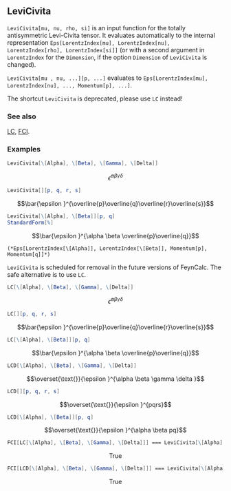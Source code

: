 ## LeviCivita

`LeviCivita[mu, nu, rho, si]` is an input function for the totally antisymmetric Levi-Civita tensor. It evaluates automatically to the internal representation `Eps[LorentzIndex[mu], LorentzIndex[nu], LorentzIndex[rho], LorentzIndex[si]]` (or with a second argument in `LorentzIndex` for the `Dimension`, if the option `Dimension` of `LeviCivita` is changed).

`LeviCivita[mu , nu, ...][p, ...]` evaluates to `Eps[LorentzIndex[mu], LorentzIndex[nu], ..., Momentum[p], ...]`.

The shortcut `LeviCivita` is deprecated, please use `LC` instead!

### See also

[LC](LC), [FCI](FCI).

### Examples

```mathematica
LeviCivita[\[Alpha], \[Beta], \[Gamma], \[Delta]]
```

$$\bar{\epsilon }^{\alpha \beta \gamma \delta }$$

```mathematica
LeviCivita[][p, q, r, s]
```

$$\bar{\epsilon }^{\overline{p}\overline{q}\overline{r}\overline{s}}$$

```mathematica
LeviCivita[\[Alpha], \[Beta]][p, q]
StandardForm[%]
```

$$\bar{\epsilon }^{\alpha \beta \overline{p}\overline{q}}$$

```
(*Eps[LorentzIndex[\[Alpha]], LorentzIndex[\[Beta]], Momentum[p], Momentum[q]]*)
```

`LeviCivita` is scheduled for removal in the future versions of FeynCalc. The safe alternative is to use `LC`.

```mathematica
LC[\[Alpha], \[Beta], \[Gamma], \[Delta]]
```

$$\bar{\epsilon }^{\alpha \beta \gamma \delta }$$

```mathematica
LC[][p, q, r, s]
```

$$\bar{\epsilon }^{\overline{p}\overline{q}\overline{r}\overline{s}}$$

```mathematica
LC[\[Alpha], \[Beta]][p, q]
```

$$\bar{\epsilon }^{\alpha \beta \overline{p}\overline{q}}$$

```mathematica
LCD[\[Alpha], \[Beta], \[Gamma], \[Delta]]
```

$$\overset{\text{}}{\epsilon }^{\alpha \beta \gamma \delta }$$

```mathematica
LCD[][p, q, r, s]
```

$$\overset{\text{}}{\epsilon }^{pqrs}$$

```mathematica
LCD[\[Alpha], \[Beta]][p, q]
```

$$\overset{\text{}}{\epsilon }^{\alpha \beta pq}$$

```mathematica
FCI[LC[\[Alpha], \[Beta], \[Gamma], \[Delta]]] === LeviCivita[\[Alpha], \[Beta], \[Gamma], \[Delta]]
```

$$\text{True}$$

```mathematica
FCI[LCD[\[Alpha], \[Beta], \[Gamma], \[Delta]]] === LeviCivita[\[Alpha], \[Beta], \[Gamma], \[Delta], Dimension -> D]
```

$$\text{True}$$